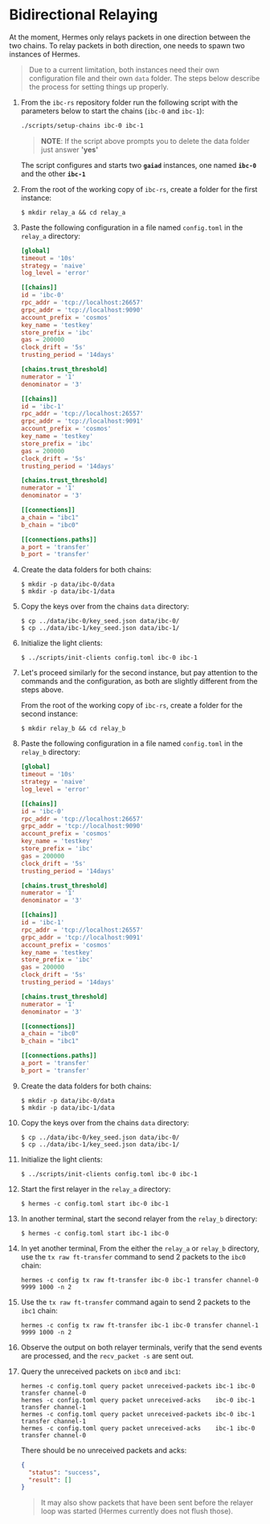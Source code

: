 # Bidirectional Relaying

At the moment, Hermes only relays packets in one direction between the two chains.
To relay packets in both direction, one needs to spawn two instances of Hermes.

> Due to a current limitation, both instances need their own configuration file
and their own `data` folder. The steps below describe the process for setting things
up properly.

1. From the `ibc-rs` repository folder run the following script with the parameters below to start the chains (`ibc-0` and `ibc-1`):

    ```bash
    ./scripts/setup-chains ibc-0 ibc-1
    ```

    > __NOTE__: If the script above prompts you to delete the data folder just answer __'yes'__

    The script configures and starts two __`gaiad`__ instances, one named __`ibc-0`__ and the other __`ibc-1`__

2. From the root of the working copy of `ibc-rs`, create a folder for the first instance:

    ```shell
    $ mkdir relay_a && cd relay_a
    ```

3. Paste the following configuration in a file named `config.toml` in the `relay_a` directory:

    ```toml
    [global]
    timeout = '10s'
    strategy = 'naive'
    log_level = 'error'

    [[chains]]
    id = 'ibc-0'
    rpc_addr = 'tcp://localhost:26657'
    grpc_addr = 'tcp://localhost:9090'
    account_prefix = 'cosmos'
    key_name = 'testkey'
    store_prefix = 'ibc'
    gas = 200000
    clock_drift = '5s'
    trusting_period = '14days'

    [chains.trust_threshold]
    numerator = '1'
    denominator = '3'

    [[chains]]
    id = 'ibc-1'
    rpc_addr = 'tcp://localhost:26557'
    grpc_addr = 'tcp://localhost:9091'
    account_prefix = 'cosmos'
    key_name = 'testkey'
    store_prefix = 'ibc'
    gas = 200000
    clock_drift = '5s'
    trusting_period = '14days'

    [chains.trust_threshold]
    numerator = '1'
    denominator = '3'

    [[connections]]
    a_chain = "ibc1"
    b_chain = "ibc0"

    [[connections.paths]]
    a_port = 'transfer'
    b_port = 'transfer'
    ```

4. Create the data folders for both chains:

    ```shell
    $ mkdir -p data/ibc-0/data
    $ mkdir -p data/ibc-1/data
    ```

5. Copy the keys over from the chains `data` directory:

    ```shell
    $ cp ../data/ibc-0/key_seed.json data/ibc-0/
    $ cp ../data/ibc-1/key_seed.json data/ibc-1/
    ```
6. Initialize the light clients:

    ```shell
    $ ../scripts/init-clients config.toml ibc-0 ibc-1
    ```

7. Let's proceed similarly for the second instance, but pay attention to the commands
   and the configuration, as both are slightly different from the steps above.

   From the root of the working copy of `ibc-rs`, create a folder for the second instance:

    ```shell
    $ mkdir relay_b && cd relay_b
    ```

8. Paste the following configuration in a file named `config.toml` in the `relay_b` directory:

    ```toml
    [global]
    timeout = '10s'
    strategy = 'naive'
    log_level = 'error'

    [[chains]]
    id = 'ibc-0'
    rpc_addr = 'tcp://localhost:26657'
    grpc_addr = 'tcp://localhost:9090'
    account_prefix = 'cosmos'
    key_name = 'testkey'
    store_prefix = 'ibc'
    gas = 200000
    clock_drift = '5s'
    trusting_period = '14days'

    [chains.trust_threshold]
    numerator = '1'
    denominator = '3'

    [[chains]]
    id = 'ibc-1'
    rpc_addr = 'tcp://localhost:26557'
    grpc_addr = 'tcp://localhost:9091'
    account_prefix = 'cosmos'
    key_name = 'testkey'
    store_prefix = 'ibc'
    gas = 200000
    clock_drift = '5s'
    trusting_period = '14days'

    [chains.trust_threshold]
    numerator = '1'
    denominator = '3'

    [[connections]]
    a_chain = "ibc0"
    b_chain = "ibc1"

    [[connections.paths]]
    a_port = 'transfer'
    b_port = 'transfer'
    ```

9. Create the data folders for both chains:

    ```shell
    $ mkdir -p data/ibc-0/data
    $ mkdir -p data/ibc-1/data
    ```

10. Copy the keys over from the chains `data` directory:

    ```shell
    $ cp ../data/ibc-0/key_seed.json data/ibc-0/
    $ cp ../data/ibc-1/key_seed.json data/ibc-1/
    ```
11. Initialize the light clients:

    ```shell
    $ ../scripts/init-clients config.toml ibc-0 ibc-1
    ```

12. Start the first relayer in the `relay_a` directory:

    ```shell
    $ hermes -c config.toml start ibc-0 ibc-1
    ```

13. In another terminal, start the second relayer from the `relay_b` directory:

    ```shell
    $ hermes -c config.toml start ibc-1 ibc-0
    ```

14. In yet another terminal, From the either the `relay_a` or `relay_b` directory, use the `tx raw ft-transfer` command to send 2 packets to the `ibc0` chain:

    ```shell
    hermes -c config tx raw ft-transfer ibc-0 ibc-1 transfer channel-0 9999 1000 -n 2
    ```

15. Use the `tx raw ft-transfer` command again to send 2 packets to the `ibc1` chain:

    ```shell
    hermes -c config tx raw ft-transfer ibc-1 ibc-0 transfer channel-1 9999 1000 -n 2
    ```

16. Observe the output on both relayer terminals, verify that the send events are processed, and the `recv_packet -s` are sent out.

17. Query the unreceived packets on `ibc0` and `ibc1`:

    ```shell
    hermes -c config.toml query packet unreceived-packets ibc-1 ibc-0 transfer channel-0
    hermes -c config.toml query packet unreceived-acks    ibc-0 ibc-1 transfer channel-1
    hermes -c config.toml query packet unreceived-packets ibc-0 ibc-1 transfer channel-1
    hermes -c config.toml query packet unreceived-acks    ibc-1 ibc-0 transfer channel-0
    ```

    There should be no unreceived packets and acks:

    ```json
    {
      "status": "success",
      "result": []
    }
    ```

    > It may also show packets that have been sent before the relayer loop was started (Hermes currently does not flush those).



